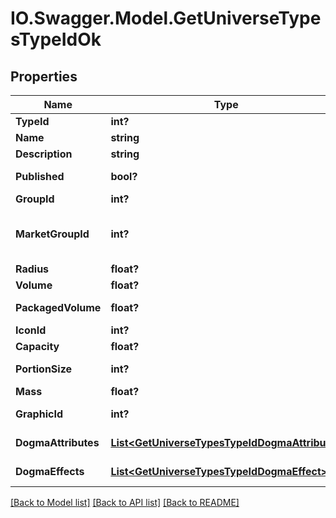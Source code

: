 # IO.Swagger.Model.GetUniverseTypesTypeIdOk
## Properties

Name | Type | Description | Notes
------------ | ------------- | ------------- | -------------
**TypeId** | **int?** | type_id integer | 
**Name** | **string** | name string | 
**Description** | **string** | description string | 
**Published** | **bool?** | published boolean | 
**GroupId** | **int?** | group_id integer | 
**MarketGroupId** | **int?** | This only exists for types that can be put on the market | [optional] 
**Radius** | **float?** | radius number | [optional] 
**Volume** | **float?** | volume number | [optional] 
**PackagedVolume** | **float?** | packaged_volume number | [optional] 
**IconId** | **int?** | icon_id integer | [optional] 
**Capacity** | **float?** | capacity number | [optional] 
**PortionSize** | **int?** | portion_size integer | [optional] 
**Mass** | **float?** | mass number | [optional] 
**GraphicId** | **int?** | graphic_id integer | [optional] 
**DogmaAttributes** | [**List&lt;GetUniverseTypesTypeIdDogmaAttribute&gt;**](GetUniverseTypesTypeIdDogmaAttribute.md) | dogma_attributes array | [optional] 
**DogmaEffects** | [**List&lt;GetUniverseTypesTypeIdDogmaEffect&gt;**](GetUniverseTypesTypeIdDogmaEffect.md) | dogma_effects array | [optional] 

[[Back to Model list]](../README.md#documentation-for-models) [[Back to API list]](../README.md#documentation-for-api-endpoints) [[Back to README]](../README.md)

